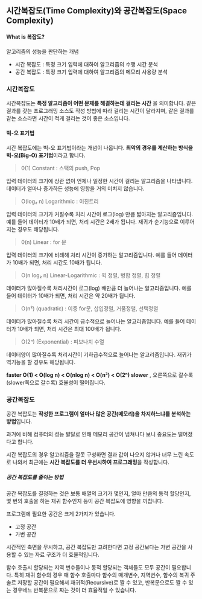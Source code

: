 ## 시간복잡도(Time Complexity)와 공간복잡도(Space Complexity)

#### What is 복잡도?
알고리즘의 성능을 판단하는 개념
- 시간 복잡도 : 특정 크기 입력에 대하여 알고리즘의 수행 시간 분석
- 공간 복잡도 : 특정 크기 입력에 대하여 알고리즘의 메모리 사용량 분석

### 시간복잡도
시간복잡도는 **특정 알고리즘이 어떤 문제를 해결하는데 걸리는 시간** 을 의미합니다. 같은 결과를 갖는 프로그래밍 소스도 작성 방법에 따라 걸리는 시간이 달라지며, 같은 결과를 같는 소스라면 시간이 적게 걸리는 것이 좋은 소스입니다.

#### 빅-오 표기법
시간 복잡도에는 빅-오 표기법이라는 개념이 나옵니다. **최악의 경우를 계산하는 방식을 빅-오(Big-O) 표기법**이라고 합니다.

> 0(1) Constant : 스택의 push, Pop

입력 데이터의 크기에 상관 없이 언제나 일정한 시간이 걸리는 알고리즘을 나타냅니다. 데이터가 얼마나 증가하든 성능에 영향을 거의 미치지 않습니다.

> O(log₂ n) Logarithmic : 이진트리

입력 데이터의 크기가 커질수록 처리 시간이 로그(log) 만큼 짧아지는 알고리즘입니다. 예를 들어 데이터가 10배가 되면, 처리 시간은 2배가 됩니다. 재귀가 순기능으로 이루어지는 경우도 해당됩니다.

> 0(n) Linear : for 문

입력 데이터의 크기에 비례해 처리 시간이 증가하는 알고리즘입니다. 예를 들어 데이터가 10배가 되면, 처리 시간도 10배가 됩니다.

> O(n log₂ n) Linear-Logarithmic : 퀵 정렬, 병합 정렬, 힙 정렬

데이터가 많아질수록 처리시간이 로그(log) 배만큼 더 늘어나는 알고리즘입니다. 예를 들어 데이터가 10배가 되면, 처리 시간은 약 20배가 됩니다.

> O(n²) (quadratic) : 이중 for문, 삽입정렬, 거품정렬, 선택정렬

데이터가 많아질수록 처리 시간이 급수적으로 늘어나는 알고리즘입니다. 예를 들어 데이터가 10배가 되면, 처리 시간은 최대 100배가 됩니다. 

> O(2ⁿ) (Exponential) : 피보나치 수열

데이터양이 많아질수록 처리시간이 기하급수적으로 늘어나는 알고리즘입니다. 재귀가 역기능을 할 경우도 해당됩니다.

**faster O(1) < O(log n) < O(nlog n) < O(n²) < O(2ⁿ) slower** , 오른쪽으로 갈수록(slower쪽으로 갈수록) 효율성이 떨어집니다.


### 공간복잡도
공간 복잡도는 **작성한 프로그램이 얼마나 많은 공간(메모리)을 차지하느냐를 분석하는 방법**입니다.

과거에 비해 컴퓨터의 성능 발달로 인해 메모리 공간이 넘쳐나다 보니 중요도는 떨어졌다고 합니다.

시간 복잡도의 경우 알고리즘을 잘못 구성하면 결과 값이 나오지 않거나 너무 느린 속도로 나와서 최근에는 **시간 복잡도를 더 우선시하여 프로그래밍**을 작성합니다.

##### 공간 복잡도를 줄이는 방법
공간 복잡도를 결정하는 것은 보통 배열의 크기가 몇인지, 얼마 만큼의 동적 할당인지, 몇 번의 호출을 하는 재귀 함수인지 등이 공간 복잡도에 영향을 끼칩니다.

프로그램에 필요한 공간은 크게 2가지가 있습니다.
- 고정 공간
- 가변 공간

시간적인 측면을 무시하고, 공간 복잡도만 고려한다면 고정 공간보다는 가변 공간을 사용할 수 있는 자료 구조가 더 효율적입니다.

함수 호출시 할당되는 지역 변수들이나 동적 할당되는 객체들도 모두 공간이 필요합니다. 특히 재귀 함수의 경우 매 함수 호출마다 함수의 매개변수, 지역변수, 함수의 복귀 주솔르 저장할 공간이 필요해서 재귀적(Recursive)로 짤 수 있고, 반복문으로도 짤 수 있는 경우네느 반복문으로 짜는 것이 더 효율적일 수 있습니다.
